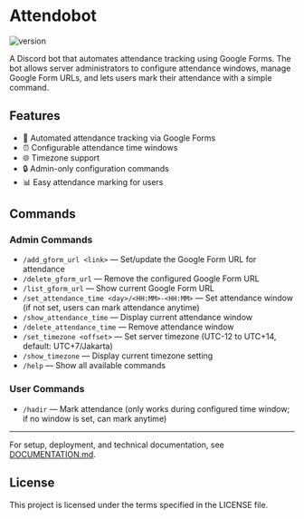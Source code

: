 # Attendobot

![version](https://img.shields.io/badge/version-0.2.0-blue)

A Discord bot that automates attendance tracking using Google Forms. The bot allows server administrators to configure attendance windows, manage Google Form URLs, and lets users mark their attendance with a simple command.

## Features

- 📝 Automated attendance tracking via Google Forms
- ⏰ Configurable attendance time windows
- 🌐 Timezone support
- 🔒 Admin-only configuration commands
- 📊 Easy attendance marking for users

## Commands

### Admin Commands

- `/add_gform_url <link>` — Set/update the Google Form URL for attendance
- `/delete_gform_url` — Remove the configured Google Form URL
- `/list_gform_url` — Show current Google Form URL
- `/set_attendance_time <day>/<HH:MM>-<HH:MM>` — Set attendance window (if not set, users can mark attendance anytime)
- `/show_attendance_time` — Display current attendance window
- `/delete_attendance_time` — Remove attendance window
- `/set_timezone <offset>` — Set server timezone (UTC-12 to UTC+14, default: UTC+7/Jakarta)
- `/show_timezone` — Display current timezone setting
- `/help` — Show all available commands

### User Commands

- `/hadir` — Mark attendance (only works during configured time window; if no window is set, can mark anytime)

---

For setup, deployment, and technical documentation, see [DOCUMENTATION.md](Techinal-Documentation/README.md).

## License

This project is licensed under the terms specified in the LICENSE file.
